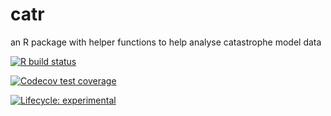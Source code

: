 # catr
an R package with helper functions to help analyse catastrophe model data

  <!-- badges: start -->
  [![R build status](https://github.com/RandhirBilkhu/catr/workflows/R-CMD-check/badge.svg)](https://github.com/RandhirBilkhu/catr/actions)
  <!-- badges: end -->
  
 <!-- badges: start -->
  [![Codecov test coverage](https://codecov.io/gh/RandhirBilkhu/catr/branch/master/graph/badge.svg)](https://codecov.io/gh/RandhirBilkhu/catr?branch=master)
  <!-- badges: end -->

 <!-- badges: start -->
  [![Lifecycle: experimental](https://img.shields.io/badge/lifecycle-experimental-orange.svg)](https://www.tidyverse.org/lifecycle/#experimental)
  <!-- badges: end -->
